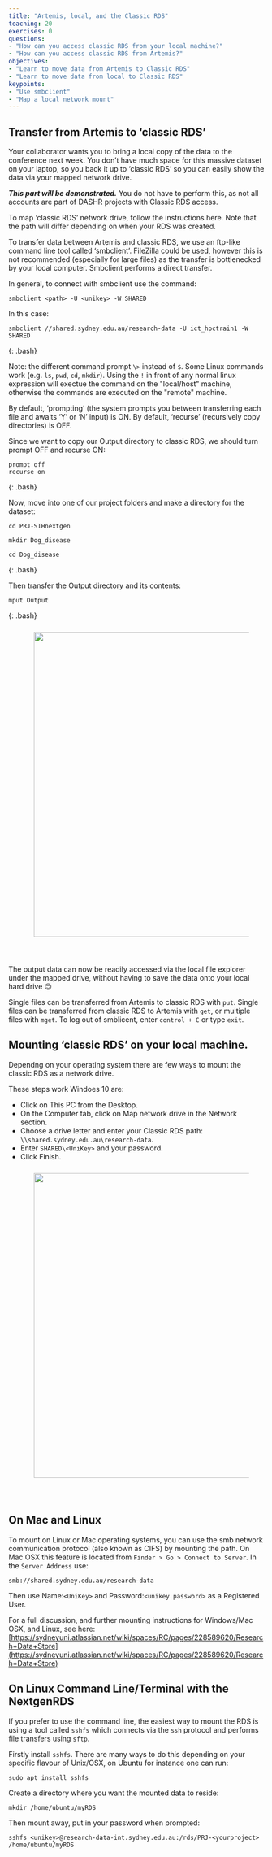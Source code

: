 ```yaml
---
title: "Artemis, local, and the Classic RDS"
teaching: 20
exercises: 0
questions:
- "How can you access classic RDS from your local machine?"
- "How can you access classic RDS from Artemis?"
objectives:
- "Learn to move data from Artemis to Classic RDS"
- "Learn to move data from local to Classic RDS"
keypoints:
- "Use smbclient"
- "Map a local network mount"
---
```


## Transfer from Artemis to ‘classic RDS’ 

Your collaborator wants you to bring a local copy of the data to the conference next week. You don’t have much space for this massive dataset on your laptop, so you back it up to ‘classic RDS’ so you can easily show the data via your mapped network drive. 

***This part will be demonstrated.*** You do not have to perform this, as not all accounts are part of DASHR projects with Classic RDS access.

To map ‘classic RDS’ network drive, follow the instructions here. Note that the path will differ depending on when your RDS was created.

To transfer data between Artemis and classic RDS, we use an ftp-like command line tool called ‘smbclient’. FileZilla could be used, however this is not recommended (especially for large files) as the transfer is bottlenecked by your local computer. Smbclient performs a direct transfer. 

In general, to connect with smbclient use the command: 

```
smbclient <path> -U <unikey> -W SHARED 
```

In this case: 

~~~
smbclient //shared.sydney.edu.au/research-data -U ict_hpctrain1 -W SHARED 
~~~
{: .bash}


Note: the different command prompt ```\>``` instead of ```$```. Some Linux commands work (e.g. ```ls```, ```pwd```, ```cd```, ```mkdir```). Using the ```!``` in front of any normal linux expression will exectue the command on the "local/host" machine, otherwise the commands are executed on the "remote" machine.

By default, ‘prompting’ (the system prompts you between transferring each file and awaits ‘Y’ or ‘N’ input) is ON. By default, ‘recurse’ (recursively copy directories) is OFF. 

Since we want to copy our Output directory to classic RDS, we should turn prompt OFF and recurse ON: 

~~~
prompt off 
recurse on 
~~~
{: .bash}


Now, move into one of our project folders and make a directory for the dataset: 

~~~
cd PRJ-SIHnextgen

mkdir Dog_disease 

cd Dog_disease 
~~~
{: .bash}

Then transfer the Output directory and its contents: 

~~~
mput Output 
~~~
{: .bash}


<figure>
  <img src="{{ page.root }}/fig/pic11_smb.png" style="margin:10px;width:600px"/>
</figure><br>


The output data can now be readily accessed via the local file explorer under the mapped drive, without having to save the data onto your local hard drive 😊 

Single files can be transferred from Artemis to classic RDS with ```put```. Single files can be transferred from classic RDS to Artemis with ```get```, or multiple files with ```mget```. To log out of smblicent, enter ```control + C``` or type ```exit```.


## Mounting ‘classic RDS’ on your local machine.
Dependng on your operating system there are few ways to mount the classic RDS as a network drive.

These steps work Windoes 10 are:

* Click on This PC from the Desktop.
* On the Computer tab, click on Map network drive in the Network section.
* Choose a drive letter and enter your Classic RDS path: ```\\shared.sydney.edu.au\research-data```.
* Enter ```SHARED\<UniKey>``` and your password.
* Click Finish.

<figure>
  <img src="{{ page.root }}/fig/pic09_classicmount.png" style="margin:10px;width:600px"/>
</figure><br>

## On Mac and Linux
To mount on Linux or Mac operating systems, you can use the smb network communication protocol (also known as CIFS) by mounting the path. 
On Mac OSX this feature is located from ```Finder > Go > Connect to Server```. In the ```Server Address``` use:

```
smb://shared.sydney.edu.au/research-data
```
Then use Name:```<UniKey>``` and Password:```<unikey password>``` as a Registered User. 
 
For a full discussion, and further mounting instructions for Windows/Mac OSX, and Linux, see here:
[https://sydneyuni.atlassian.net/wiki/spaces/RC/pages/228589620/Research+Data+Store](https://sydneyuni.atlassian.net/wiki/spaces/RC/pages/228589620/Research+Data+Store)

## On Linux Command Line/Terminal with the NextgenRDS
If you prefer to use the command line, the easiest way to mount the RDS is using a tool called ```sshfs``` which connects via the ```ssh``` protocol and performs file transfers using ```sftp```. 

Firstly install ```sshfs```. There are many ways to do this depending on your specific flavour of Unix/OSX, on Ubuntu for instance one can run:
```
sudo apt install sshfs
```

Create a directory where you want the mounted data to reside:
```
mkdir /home/ubuntu/myRDS
```

Then mount away, put in your password when prompted:
```
sshfs <unikey>@research-data-int.sydney.edu.au:/rds/PRJ-<yourproject> /home/ubuntu/myRDS
```


<br>
